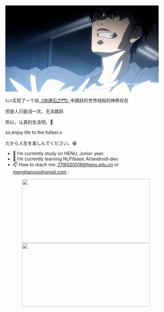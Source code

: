 #  

![岡部 倫太郎](images/giphy.gif)

``Git``实现了一个如[《命運石之門》](https://ja.wikipedia.org/wiki/STEINS;GATE)中跳跃的世界线般的神奇存在

但是人只能活一次，无法跳跃

所以，认真的生活吧。💪

so,enjoy life to the fullest.✊

だから人生を楽しんでください。😁

- 🔭 I’m currently study on HENU, Junior year.
- 🌱 I’m currently learning NLP/basic AI/android-dev.
- 📫 How to reach me: 2116020016@henu.edu.cn or mengtianyoo@gmail.com .

<img align="center" src="https://github-readme-stats.vercel.app/api?username=3126058535&show_icons=true" style="display: block; margin: auto; width: 400px; height: 200px;" />

<img align="center" src="https://github-readme-stats.vercel.app/api/top-langs/?username=3126058535&layout=compact" style="display: block; margin: auto; width: 400px; height: 200px;" /> 


